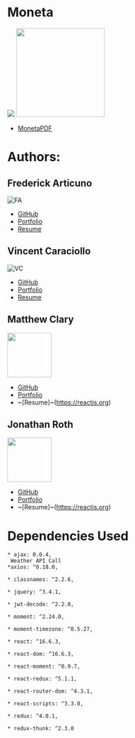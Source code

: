 # Moneta 
![](https://github.com/vin-cent321/Moneta/blob/master/client/src/components/layout/logofinal_2.jpg)
 <img src='https://github.com/vin-cent321/Moneta/master/client/src/components/layout/Moneta-qr.png' height='200px' width='200px' />
* [MonetaPDF](https://github.com/vin-cent321/Moneta/blob/master/client/src/components/layout/Montea_pdf.pdf)
# Authors:
## Frederick Articuno
![FA](https://avatars1.githubusercontent.com/u/44718784?s=100&v=4)

* [GitHub](https://github.com/fkarticuno)
* [Portfolio](https://fkarticuno.github.io/CodingPortfolio/)
* [Resume](https://fkarticuno.github.io/CodingPortfolio/Resume_DEC2019_std.pdf)
## Vincent Caraciollo
![VC](https://avatars3.githubusercontent.com/u/52013834?s=100&v=4)

* [GitHub](https://github.com/vin-cent321)
* [Portfolio](https://vin-cent321.github.io/Bootstrap-Portfolio/)
* [Resume](https://reactjs.org)
## Matthew Clary
<img src='https://avatars2.githubusercontent.com/u/52682135?s=100&v=4' height='100px' width='100px' />

* [GitHub](https://github.com/clarymt)
* [Portfolio](https://clarymt.github.io/portfolioUpdate1/)
* ~[Resume]~(https://reactjs.org)
## Jonathan Roth
<img src='https://avatars0.githubusercontent.com/u/32680255?s=100&v=4' height='100px' width='100px' />

* [GitHub](https://github.com/brucegenerator)
* [Portfolio](https://brucegenerator.github.io/Responsive-Portfolio/)
* ~[Resume]~(https://reactjs.org)

# Dependencies Used
    * ajax: 0.0.4,
     Weather API Call
    *axios: ^0.18.0,
     
    * classnames: ^2.2.6,
    
    * jquery: ^3.4.1,
    
    * jwt-decode: ^2.2.0,
    
    * moment: ^2.24.0,
    
    * moment-timezone: ^0.5.27,
    
    * react: ^16.6.3,
    
    * react-dom: ^16.6.3,
    
    * react-moment: ^0.9.7,
    
    * react-redux: ^5.1.1,
    
    * react-router-dom: ^4.3.1,
    
    * react-scripts: ^3.3.0,
    
    * redux: ^4.0.1, 
    
    * redux-thunk: ^2.3.0
    
